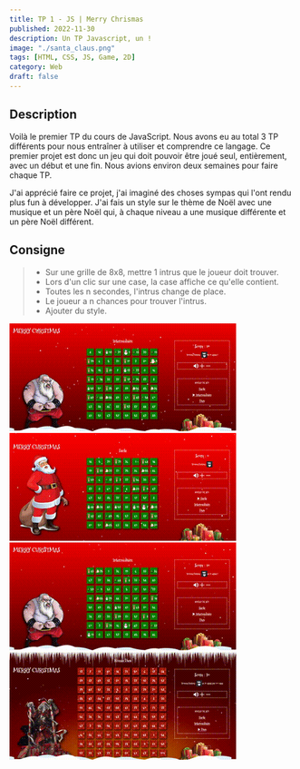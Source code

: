 ```yaml
---
title: TP 1 - JS | Merry Chrismas
published: 2022-11-30
description: Un TP Javascript, un !
image: "./santa_claus.png"
tags: [HTML, CSS, JS, Game, 2D]
category: Web
draft: false
---
```


<!-- # Merry Christmas -->

## Description

Voilà le premier TP du cours de JavaScript. Nous avons eu au total 3 TP différents pour nous entraîner à utiliser et comprendre ce langage.
Ce premier projet est donc un jeu qui doit pouvoir être joué seul, entièrement, avec un début et une fin.
Nous avions environ deux semaines pour faire chaque TP.

J'ai apprécié faire ce projet, j'ai imaginé des choses sympas qui l'ont rendu plus fun à développer.
J'ai fais un style sur le thème de Noël avec une musique et un père Noël qui, à chaque niveau a une musique différente et un père Noël différent.

## Consigne

> - Sur une grille de 8x8, mettre 1 intrus que le joueur doit trouver.<br/>
> - Lors d'un clic sur une case, la case affiche ce qu'elle contient.<br/>
> - Toutes les n secondes, l'intrus change de place.<br/>
> - Le joueur a n chances pour trouver l'intrus.<br/>
> - Ajouter du style.<br/>

![photo de l'objet](MC-gameplay.gif)
![photo de l'objet](MC-lvl1.gif)
![photo de l'objet](MC-lvl2.gif)
![photo de l'objet](MC-lvl3.gif)
